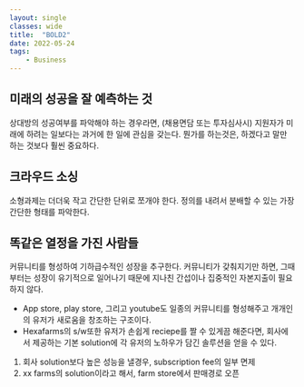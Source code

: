 ```yaml
---
layout: single
classes: wide
title:  "BOLD2"
date: 2022-05-24
tags:
    - Business
---
```


## 미래의 성공을 잘 예측하는 것
상대방의 성공여부를 파악해야 하는 경우라면, (채용면담 또는 투자심사시) 지원자가 미래에 하려는 일보다는 과거에 한 일에 관심을 갖는다.
뭔가를 하는것은, 하겠다고 말만 하는 것보다 훨씬 중요하다.
<br />

## 크라우드 소싱
소형과제는 더더욱 작고 간단한 단위로 쪼개야 한다.
정의를 내려서 분배할 수 있는 가장 간단한 형태를 파악한다.

## 똑같은 열정을 가진 사람들
커뮤니티를 형성하여 기하급수적인 성장을 추구한다.
커뮤니티가 갖춰지기만 하면, 그때 부터는 성장이 유기적으로 일어나기 때문에 지나친 간섭이나 집중적인 자본지출이 필요하지 않다.
- App store, play store, 그리고 youtube도 일종의 커뮤니티를 형성해주고 개개인의 유저가 새로움을 창조하는 구조이다.
- Hexafarms의 s/w또한 유저가 손쉽게 reciepe를 짤 수 있게끔 해준다면, 회사에서 제공하는 기본 solution에 각 유저의 노하우가 담긴 솔루션을 얻을 수 있다.
1. 회사 solution보다 높은 성능을 낼경우, subscription fee의 일부 면제
2. xx farms의 solution이라고 해서, farm store에서 판매경로 오픈


